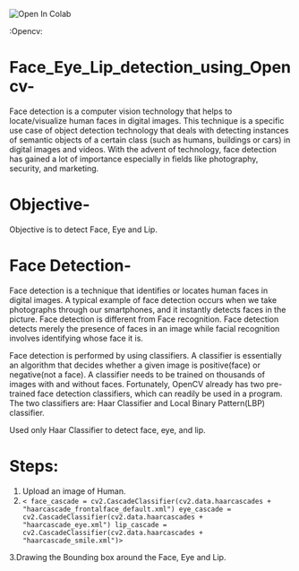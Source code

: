 ![Open In Colab](https://colab.research.google.com/assets/colab-badge.svg)

:Opencv:

# Face_Eye_Lip_detection_using_Opencv-

Face detection is a computer vision technology that helps to locate/visualize human faces in digital images. This technique is a specific use case of object detection technology that deals with detecting instances of semantic objects of a certain class (such as humans, buildings or cars) in digital images and videos. With the advent of technology, face detection has gained a lot of importance especially in fields like photography, security, and marketing.

# Objective-

Objective is to detect Face, Eye and Lip. 

# Face Detection-

Face detection is a technique that identifies or locates human faces in digital images. A typical example of face detection occurs when we take photographs through our smartphones, and it instantly detects faces in the picture. Face detection is different from Face recognition. Face detection detects merely the presence of faces in an image while facial recognition involves identifying whose face it is.

Face detection is performed by using classifiers. A classifier is essentially an algorithm that decides whether a given image is positive(face) or negative(not a face). A classifier needs to be trained on thousands of images with and without faces. Fortunately, OpenCV already has two pre-trained face detection classifiers, which can readily be used in a program. The two classifiers are: Haar Classifier and Local Binary Pattern(LBP) classifier.

Used only Haar Classifier to detect face, eye, and lip.

# Steps: 

1. Upload an image of Human.
2. `< face_cascade = cv2.CascadeClassifier(cv2.data.haarcascades + "haarcascade_frontalface_default.xml")
eye_cascade = cv2.CascadeClassifier(cv2.data.haarcascades + "haarcascade_eye.xml")
lip_cascade = cv2.CascadeClassifier(cv2.data.haarcascades + "haarcascade_smile.xml")>`

3.Drawing the Bounding box around the Face, Eye and Lip.
